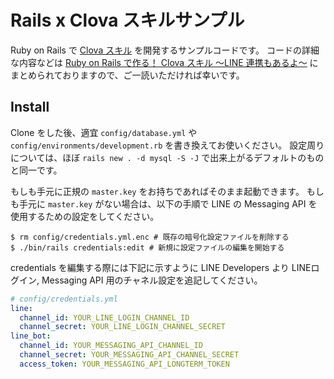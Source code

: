 # Rails x Clova スキルサンプル

Ruby on Rails で [Clova スキル](https://clova-developers.line.biz/#/) を開発するサンプルコードです。
コードの詳細な内容などは [Ruby on Rails で作る！ Clova スキル 〜LINE 連携もあるよ〜](https://engineering.linecorp.com/ja/blog/clova-ruby-on-rails/) にまとめられておりますので、ご一読いただければ幸いです。

## Install

Clone をした後、適宜 `config/database.yml` や `config/environments/development.rb` を書き換えてお使いください。
設定周りについては、ほぼ `rails new . -d mysql -S -J` で出来上がるデフォルトのものと同一です。

もしも手元に正規の `master.key` をお持ちであればそのまま起動できます。
もしも手元に `master.key` がない場合は、以下の手順で LINE の Messaging API を使用するための設定をしてください。

```console
$ rm config/credentials.yml.enc # 既存の暗号化設定ファイルを削除する
$ ./bin/rails credentials:edit # 新規に設定ファイルの編集を開始する
```

credentials を編集する際には下記に示すように LINE Developers より LINEログイン, Messaging API 用のチャネル設定を追記してください。

```yaml:config/credentials.yml
# config/credentials.yml
line:
  channel_id: YOUR_LINE_LOGIN_CHANNEL_ID
  channel_secret: YOUR_LINE_LOGIN_CHANNEL_SECRET
line_bot:
  channel_id: YOUR_MESSAGING_API_CHANNEL_ID
  channel_secret: YOUR_MESSAGING_API_CHANNEL_SECRET
  access_token: YOUR_MESSAGING_API_LONGTERM_TOKEN
```
